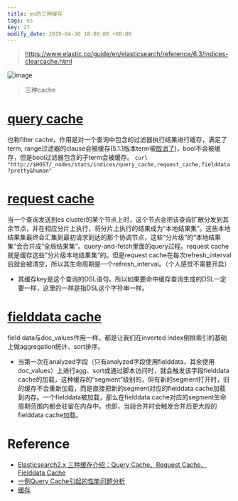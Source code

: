 ```yaml
---
title: es的三种缓存
tags: es
key: 27
modify_date: 2019-04-30 18:00:00 +08:00
---
```


> https://www.elastic.co/guide/en/elasticsearch/reference/6.3/indices-clearcache.html

![image](https://user-images.githubusercontent.com/8369671/80785694-b9277880-8bb3-11ea-947d-f02bccbcdba5.png)
> 三种cache

# [query cache](https://www.elastic.co/guide/en/elasticsearch/reference/current/query-cache.html)
也称filter cache，作用是对一个查询中包含的过滤器执行结果进行缓存，满足了term, range过滤器的clause会被缓存(5.1.1版本term被[取消了](https://elasticsearch.cn/article/304))，bool不会被缓存，但是bool过滤器包含的子term会被缓存。
`curl "http://$HOST/_nodes/stats/indices/query_cache,request_cache,fielddata?pretty&human"`

# [request cache](https://www.elastic.co/guide/en/elasticsearch/reference/current/shard-request-cache.html)
当一个查询发送到es cluster的某个节点上时，这个节点会把该查询扩散分发到其余节点，并在相应分片上执行，将分片上执行的结果成为“本地结果集”。这些本地结果集最终会汇集到最初请求到达的那个协调节点，这些“分片级”的“本地结果集”会合并成“全局结果集“。query-and-fetch里面的query过程。request cache就是缓存这些”分片级本地结果集“的。但是request cache在每次refresh_interval后就会被清空，所以其生命周期是一个refresh_interval。（个人感觉不需要开启）
- 其缓存key是这个查询的DSL语句。所以如果要命中缓存查询生成的DSL一定要一样，这里的一样是指DSL这个字符串一样。

# [fielddata cache](https://www.elastic.co/guide/en/elasticsearch/reference/current/modules-fielddata.html)
field data与doc_values作用一样，都是让我们在inverted index倒排索引的基础上做aggregation统计、sort排序。
- 当第一次在analyzed字段（只有analyzed字段使用fielddata，其余使用doc_values）上进行agg、sort或通过脚本访问时，就会触发该字段fielddata cache的加载，这种缓存的“segment”级别的，但有新的segment打开时，旧的缓存不会重新加载，而是直接把新的segment对应的fielddata cache加载到内存。一个fielddata被加载，那么在fielddata cache对应的segment生命周期范围内都会驻留在内存中。也即，当段合并时会触发合并后更大段的fielddata cache加载。

# Reference
- [Elasticsearch2.x 三种缓存介绍：Query Cache、Request Cache、Fielddata Cache](http://blog.csdn.net/chennanymy/article/details/52504386)
- [一例Query Cache引起的性能问题分析](https://elasticsearch.cn/article/304)
- [缓存](https://github.com/chenryn/ELKstack-guide-cn/blob/master/elasticsearch/performance/cache.md)
